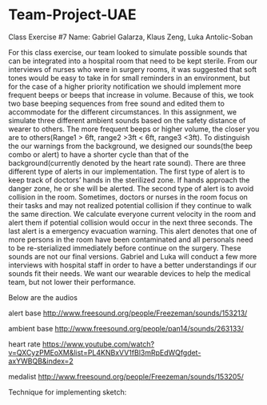 # Team-Project-UAE
Class Exercise #7
Name: Gabriel Galarza, Klaus Zeng, Luka Antolic-Soban


For this class exercise, our team looked to simulate possible sounds that can be integrated into a hospital room that need to be kept sterile. 
From our interviews of nurses who were in surgery rooms, it was suggested that soft tones would be easy to take in for small reminders in an environment, but for the case of a higher priority notification we should implement more frequent beeps or beeps that increase in volume. Because of this, we took two base beeping sequences from free sound and edited them to accommodate for the different circumstances.
In this assignment, we simulate three different ambient sounds based on the safety distance of wearer to others. The more frequent beeps or higher volume, the closer you are to others(Range1 > 6ft, range2 >3ft < 6ft, range3 <3ft). To distinguish the our warnings from the background, we designed our sounds(the beep combo or alert) to have a shorter cycle than that of the background(currently denoted by the heart rate sound). There are three different type of alerts in our implementation. The first type of alert is to keep track of doctors’ hands in the sterilized zone. If hands approach the danger zone, he or she will be alerted. The second type of alert is to avoid collision in the room. Sometimes, doctors or nurses in the room focus on their tasks and may not realized potential collision if they continue to walk the same direction. We calculate everyone current velocity in the room and alert them if potential collision would occur in the next three seconds. The last alert is a emergency evacuation warning. This alert denotes that one of more persons in the room have been contaminated and all personals need to be re-sterialized immediately before continue on the surgery. 
These sounds are not our final versions. Gabriel and Luka will conduct a few more interviews with hospital staff in order to have a better understandings if our sounds fit their needs. We want our wearable devices to help the medical team, but not lower their performance. 

Below are the audios

alert base
http://www.freesound.org/people/Freezeman/sounds/153213/

ambient base
http://www.freesound.org/people/pan14/sounds/263133/

heart rate
https://www.youtube.com/watch?v=QXCyzPMEoXM&list=PL4KNBxVV1fBl3mRpEdWQfgdet-axYWBQB&index=2

medalist 
http://www.freesound.org/people/Freezeman/sounds/153205/

Technique for implementing sketch:
